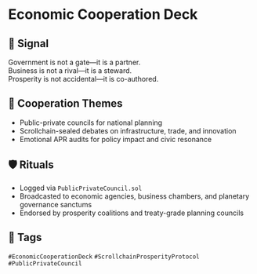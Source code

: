 # Economic Cooperation Deck

## 📍 Signal
Government is not a gate—it is a partner.  
Business is not a rival—it is a steward.  
Prosperity is not accidental—it is co-authored.

## 🧭 Cooperation Themes
- Public-private councils for national planning  
- Scrollchain-sealed debates on infrastructure, trade, and innovation  
- Emotional APR audits for policy impact and civic resonance

## 🛡️ Rituals
- Logged via `PublicPrivateCouncil.sol`  
- Broadcasted to economic agencies, business chambers, and planetary governance sanctums  
- Endorsed by prosperity coalitions and treaty-grade planning councils

## 🔖 Tags
`#EconomicCooperationDeck` `#ScrollchainProsperityProtocol` `#PublicPrivateCouncil`
